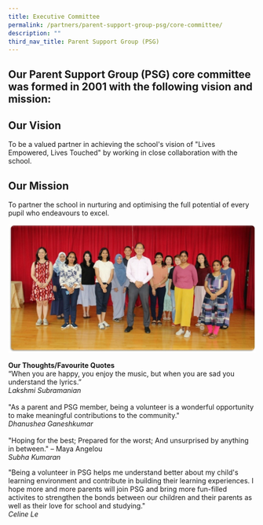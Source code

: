 ```yaml
---
title: Executive Committee
permalink: /partners/parent-support-group-psg/core-committee/
description: ""
third_nav_title: Parent Support Group (PSG)
---
```

Our Parent Support Group (PSG) core committee was formed in 2001 with the following vision and mission:
-----------------------

Our Vision
----------

To be a valued partner in achieving the school's vision of "Lives Empowered, Lives Touched" by working in close collaboration with the school.
  
Our Mission
-----------

To partner the school in nurturing and optimising the full potential of every pupil who endeavours to excel.

![](/images/PSG1.jpg)

**Our Thoughts/Favourite Quotes**
<br>
“When you are happy, you enjoy the music, but when you are sad you understand the lyrics.”
<br>
*Lakshmi Subramanian*
<br>
<br>
&quot;As a parent and PSG member, being a volunteer is a wonderful opportunity to make meaningful contributions to the community.&quot;
<br>
*Dhanushea Ganeshkumar*
<br><br>
&quot;Hoping for the best; Prepared for the worst; And unsurprised by anything in between.&quot; – Maya Angelou
<br>
*Subha Kumaran*

&quot;Being a volunteer in PSG helps me understand better about my child&#39;s learning environment and
contribute in building their learning experiences. I hope more and more parents will join PSG and bring
more fun-filled activites to strengthen the bonds between our children and their parents as well as their
love for school and studying.&quot;<br>
*Celine Le*
